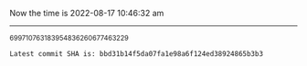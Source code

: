 Now the time is 2022-08-17 10:46:32 am

---

<small>699710763183954836260677463229</small>

```txt
Latest commit SHA is: bbd31b14f5da07fa1e98a6f124ed38924865b3b3
```
